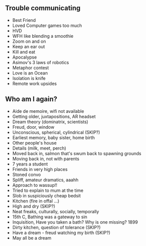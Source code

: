 Trouble communicating
---------------------

* Best Friend
* Loved Computer games too much
* HVD
* WFH like blending a smoothie
* Zoom on and on
* Keep an ear out
* Kill and eat
* Apocalypse
* Asimov's 3 laws of robotics
* Metaphor contest
* Love is an Ocean
* Isolation is knife
* Remote work upsides


Who am I again?
---------------

* Aide de memoire, wifi not available
* Getting older, juxtapositions, AR headset
* Dream theory (dominatrix, scientists)
* Freud, door, window
* Unconscious, spherical, cylindrical (SKIP?)
* Earliest memory, baby sister, home birth
* Other people's house
* Details (milk, meet, perch)
* Moved back in, salmon that's swum back to spawning grounds
* Moving back in, not with parents
* 7 years a student
* Friends in very high places
* Stoned convo
* Spliff, amateur dramatics, aaahh
* Approach to wassup!!
* Tried to explain to mum at the time
* Slob in suspiciously cheap bedsit
* Kitchen (fire in offal ...)
* High and dry  (SKIP?)
* Neat freaks, culturally, socially, temporally
* 15th C, Bathing was a gateway to sin
* Inquisition, Have you taken a bath? Why is one missing? 1899
* Dirty kitchen, question of tolerance (SKIP?)
* Have a dream - freud watching my birth (SKIP?)
* May all be a dream
